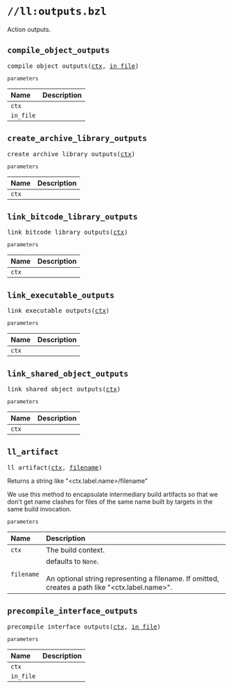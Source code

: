 # `//ll:outputs.bzl`

Action outputs.


<a id="compile_object_outputs"></a>

## `compile_object_outputs`

<pre>
compile_object_outputs(<a href="#compile_object_outputs-ctx">ctx</a>, <a href="#compile_object_outputs-in_file">in_file</a>)
</pre>

`parameters`

| Name  | Description |
| :---- | :---------- |
| <a id="compile_object_outputs-ctx"></a>`ctx` |  |
| <a id="compile_object_outputs-in_file"></a>`in_file` |  |


<a id="create_archive_library_outputs"></a>

## `create_archive_library_outputs`

<pre>
create_archive_library_outputs(<a href="#create_archive_library_outputs-ctx">ctx</a>)
</pre>

`parameters`

| Name  | Description |
| :---- | :---------- |
| <a id="create_archive_library_outputs-ctx"></a>`ctx` |  |


<a id="link_bitcode_library_outputs"></a>

## `link_bitcode_library_outputs`

<pre>
link_bitcode_library_outputs(<a href="#link_bitcode_library_outputs-ctx">ctx</a>)
</pre>

`parameters`

| Name  | Description |
| :---- | :---------- |
| <a id="link_bitcode_library_outputs-ctx"></a>`ctx` |  |


<a id="link_executable_outputs"></a>

## `link_executable_outputs`

<pre>
link_executable_outputs(<a href="#link_executable_outputs-ctx">ctx</a>)
</pre>

`parameters`

| Name  | Description |
| :---- | :---------- |
| <a id="link_executable_outputs-ctx"></a>`ctx` |  |


<a id="link_shared_object_outputs"></a>

## `link_shared_object_outputs`

<pre>
link_shared_object_outputs(<a href="#link_shared_object_outputs-ctx">ctx</a>)
</pre>

`parameters`

| Name  | Description |
| :---- | :---------- |
| <a id="link_shared_object_outputs-ctx"></a>`ctx` |  |


<a id="ll_artifact"></a>

## `ll_artifact`

<pre>
ll_artifact(<a href="#ll_artifact-ctx">ctx</a>, <a href="#ll_artifact-filename">filename</a>)
</pre>
Returns a string like "&lt;ctx.label.name&gt;/filename"

We use this method to encapsulate intermediary build artifacts so that we
don't get name clashes for files of the same name built by targets in the
same build invocation.

`parameters`

| Name  | Description |
| :---- | :---------- |
| <a id="ll_artifact-ctx"></a>`ctx` | The build context.  |
| <a id="ll_artifact-filename"></a>`filename` |  defaults to `None`.<br><br>An optional string representing a filename. If omitted, creates a path like "&lt;ctx.label.name&gt;".  |


<a id="precompile_interface_outputs"></a>

## `precompile_interface_outputs`

<pre>
precompile_interface_outputs(<a href="#precompile_interface_outputs-ctx">ctx</a>, <a href="#precompile_interface_outputs-in_file">in_file</a>)
</pre>

`parameters`

| Name  | Description |
| :---- | :---------- |
| <a id="precompile_interface_outputs-ctx"></a>`ctx` |  |
| <a id="precompile_interface_outputs-in_file"></a>`in_file` |  |
